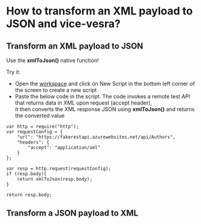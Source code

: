 # How to transform an XML payload to JSON and vice-vesra?


## Transform an XML payload to JSON

Use the **xmlToJson()** native function!

Try it: 

- Open the [workspace](https://www.scriptr.io/workspace) and click on New Script in the bottom left corner of the screen 
to create a new script
- Paste the below code in the script. The code invokes a remote test API that returns data in XML upon request (accept header),  
it then converts the XML response JSON using **xmlToJson()** and returns the converted value

```
var http = require("http");
var requestConfig = {
    "url": "https://fakerestapi.azurewebsites.net/api/Authors",
    "headers": {
        "accept": "application/xml"
    }
};

var resp = http.request(requestConfig); 
if (resp.body){
    return xmlToJson(resp.body); 
}

return resp.body;
```

## Transform a JSON payload to XML

